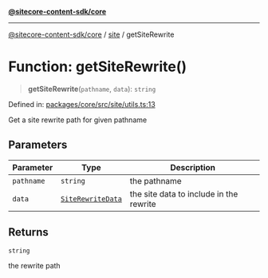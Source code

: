 [**@sitecore-content-sdk/core**](../../README.md)

***

[@sitecore-content-sdk/core](../../README.md) / [site](../README.md) / getSiteRewrite

# Function: getSiteRewrite()

> **getSiteRewrite**(`pathname`, `data`): `string`

Defined in: [packages/core/src/site/utils.ts:13](https://github.com/Sitecore/xmc-jss-dev/blob/3c401a01ef03d9637337d095614dea1096bc9b70/packages/core/src/site/utils.ts#L13)

Get a site rewrite path for given pathname

## Parameters

| Parameter | Type | Description |
| ------ | ------ | ------ |
| `pathname` | `string` | the pathname |
| `data` | [`SiteRewriteData`](../type-aliases/SiteRewriteData.md) | the site data to include in the rewrite |

## Returns

`string`

the rewrite path
